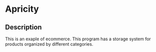 # Apricity
## Description
This is an exaple of ecommerce. This program has a storage system for products organized by different categories.
